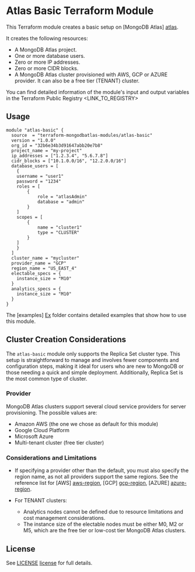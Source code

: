 # Atlas Basic Terraform Module

This Terraform module creates a basic setup on [MongoDB Atlas] [atlas]. 

It creates the following resources:

- A MongoDB Atlas project.
- One or more database users.
- Zero or more IP addresses.
- Zero or more CIDR blocks.
- A MongoDB Atlas cluster provisioned with AWS, GCP or AZURE provider. It can also be a free tier (TENANT) cluster.

You can find detailed information of the module's input and output variables in the Terraform Public Registry <LINK_TO_REGISTRY>

## Usage 

```hcl
module "atlas-basic" {
  source  = "terraform-mongodbatlas-modules/atlas-basic"
  version = "1.0.0"
  org_id = "32b6e34b3d91647abb20e7b8"
  project_name = "my-project"
  ip_addresses = ["1.2.3.4", "5.6.7.8"]
  cidr_blocks = ["10.1.0.0/16", "12.2.0.0/16"]
  database_users = [
  	{
	username = "user1"
	password = "1234"
	roles = [
		{
			role = "atlasAdmin"
			database = "admin"
        }
	]
	scopes = [
		{
			name = "cluster1"
			type = "CLUSTER"
        }
	]
    }
  ]
  cluster_name = "mycluster"
  provider_name = "GCP"
  region_name = "US_EAST_4"
  electable_specs = {
	instance_size = "M10"
  }
  analytics_specs = {
	instance_size = "M10"	
  }
}
```

The [examples] [Ex] folder contains detailed examples that show how to use this module.

## Cluster Creation Considerations 

The `atlas-basic` module only supports the Replica Set cluster type. This setup is straightforward to manage and involves fewer components and configuration steps, making it ideal for users who are new to MongoDB or those needing a quick and simple deployment. Additionally, Replica Set is the most common type of cluster.

### Provider

MongoDB Atlas clusters support several cloud service providers for server provisioning. The possible values are: 

- Amazon AWS (the one we chose as default for this module)
- Google Cloud Platform
- Microsoft Azure
- Multi-tenant cluster (free tier cluster)

### Considerations and Limitations

- If specifying a provider other than the default, you must also specify the region name, as not all providers support the same regions. See the reference list for [AWS] [aws-region], [GCP] [gcp-region], [AZURE] [azure-region]. 

- For TENANT clusters:
    - Analytics nodes cannot be defined due to resource limitations and cost management considerations.
    - The instance size of the electable nodes must be either M0, M2 or M5, which are the free tier or low-cost tier MongoDB Atlas clusters.  

## License

See [LICENSE] [license] for full details.

<!-- Links reference section -->
[atlas]: https://www.mongodb.com/products/platform/atlas-database
[aws-region]: https://www.mongodb.com/docs/atlas/reference/amazon-aws/
[gcp-region]: https://www.mongodb.com/docs/atlas/reference/google-gcp/
[azure-region]: https://www.mongodb.com/docs/atlas/reference/microsoft-azure/
[Ex]: https://github.com/terraform-mongodbatlas-modules/terraform-mongodbatlas-atlas-basic/tree/main/examples
[license]: https://github.com/terraform-mongodbatlas-modules/terraform-mongodbatlas-atlas-basic/blob/main/LICENSE 
<!-- Links reference section -->
